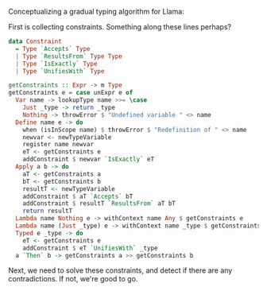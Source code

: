 Conceptualizing a gradual typing algorithm for Llama:

First is collecting constraints. Something along these lines perhaps?

```haskell
data Constraint
  = Type `Accepts` Type
  | Type `ResultsFrom` Type Type
  | Type `IsExactly` Type
  | Type `UnifiesWith` Type

getConstraints :: Expr -> m Type
getConstraints e = case unExpr e of
  Var name -> lookupType name >>= \case
    Just _type -> return _type
    Nothing -> throwError $ "Undefined variable " <> name
  Define name e -> do
    when (isInScope name) $ throwError $ "Redefinition of " <> name
    newvar <- newTypeVariable
    register name newvar
    eT <- getConstraints e
    addConstraint $ newvar `IsExactly` eT
  Apply a b -> do
    aT <- getConstraints a
    bT <- getConstraints b
    resultT <- newTypeVariable
    addConstraint $ aT `Accepts` bT
    addConstraint $ resultT `ResultsFrom` aT bT
    return resultT
  Lambda name Nothing e -> withContext name Any $ getConstraints e
  Lambda name (Just _type) e -> withContext name _type $ getConstraints e
  Typed e _type -> do
    eT <- getConstraints e
    addConstraint $ eT `UnifiesWith` _type
  a `Then` b -> getConstraints a >> getConstraints b
```

Next, we need to solve these constraints, and detect if there are any contradictions. If not, we're good to go.
